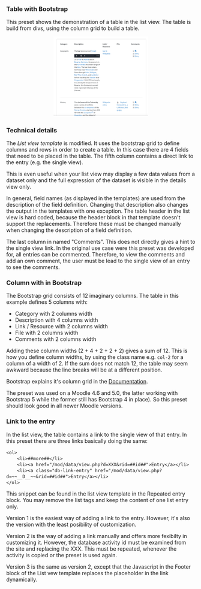 ### Table with Bootstrap

This preset shows the demonstration of a table in the list view. The table is build
from divs, using the column grid to build a table.

<div style="margin: 0 25%;">

![List view](list-view.png "List view with table")

</div>

### Technical details

The *List view template* is modified. It uses the bootstrap grid to define columns
and rows in order to create a table. In this case there are 4 fields that need to
be placed in the table. The fifth column contains a direct link to the entry (e.g.
the single view).

This is even useful when your list view may display a few data values from a dataset
only and the full expression of the dataset is visible in the details view only.

In general, field names (as displayed in the templates) are used from the description
of the field definition. Changing that description also changes the output in the
templates with one exception. The table header in the list view is hard coded, because
the header block in that template doesn't support the replacements. Therefore these
must be changed manually when changing the description of a field definition.

The last column in named "Comments". This does not directly gives a hint to the
single view link. In the original use case were this preset was developed for,
all entries can be commented. Therefore, to view the comments and add an own
comment, the user must be lead to the single view of an entry to see the comments.

### Column with in Bootstrap

The Bootstrap grid consists of 12 imaginary columns. The table in this example
defines 5 columns with:

* Category with 2 columns width
* Description with 4 columns width
* Link / Resource with 2 columns width
* File with 2 columns width
* Comments with 2 columns width

Adding these column widths (2 + 4 + 2 + 2 + 2) gives a sum of 12. This is how
you define column widths, by using the class name e.g. `col-2` for a column of a
width of 2. If the sum does not match 12, the table may seem awkward because the
line breaks will be at a different position.

Bootstrap explains it's column grid in the [Documentation](https://getbootstrap.com/docs/4.0/layout/grid/).

The preset was used on a Moodle 4.6 and 5.0, the latter working with Bootstrap 5 while the
former still has Bootstrap 4 in place). So this preset should look good in all newer Moodle
versions.

### Link to the entry

In the list view, the table contains a link to the single view of that entry. In
this preset there are three links basically doing the same:

```
<ol>
    <li>##more##</li>
    <li><a href="/mod/data/view.php?d=XXX&rid=##id##">Entry</a></li>
    <li><a class="db-link-entry" href="/mod/data/view.php?d=~~__D__~~&rid=##id##">Entry</a></li>
</ol>
```

This snippet can be found in the list view template in the Repeated entry block. You
may remove the list tags and keep the content of one list entry only.

Version 1 is the easiest way of adding a link to the entry. However, it's also the
version with the least posibility of customization.

Version 2 is the way of adding a link manually and offers more fexibilty in
customizing it. However, the database activity id must be examined from the site
and replacing the XXX. This must be repeated, whenever the activity is copied
or the preset is used again.

Version 3 is the same as version 2, except that the Javascript in the Footer block
of the List vew template replaces the placeholder in the link dynamically.
